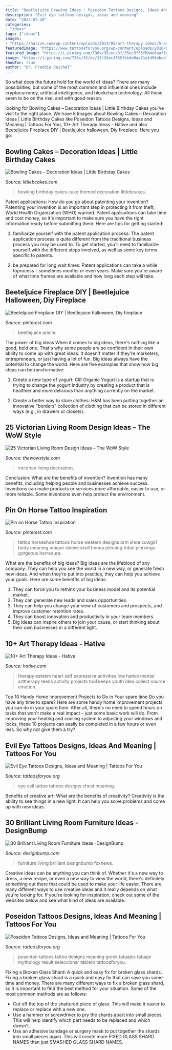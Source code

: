 ```yaml
---
title: "Beetlejuice Drawing Ideas : Poseidon Tattoos Designs, Ideas And Meaning"
description: "Evil eye tattoos designs, ideas and meaning"
date: "2023-07-20"
categories:
- "ideas"
tags: ["ideas"]
images:
- "https://hative.com/wp-content/uploads/2014/05/art-therapy-ideas/5-art-therapy-ideas.jpg"
featuredImage: "https://www.tattoosforyou.org/wp-content/uploads/2016/05/The-Evil-Eye-Tattoo.jpg"
featured_image: "https://i.pinimg.com/736x/35/ec/3f/35ec3f55fbb4e0aaf1e1496ebcb78beb.jpg"
image: "https://i.pinimg.com/736x/35/ec/3f/35ec3f55fbb4e0aaf1e1496ebcb78beb.jpg"
ShowToc: true
author: "Dr. Freddie Reichel"
---
```



So what does the future hold for the world of ideas? There are many possibilities, but some of the most common and influential ones include cryptocurrency, artificial intelligence, and blockchain technology. All these seem to be on the rise, and with good reason.

	

		
looking for Bowling Cakes – Decoration Ideas | Little Birthday Cakes you've visit to the right place. We have 8 Images about Bowling Cakes – Decoration Ideas | Little Birthday Cakes like Poseidon Tattoos Designs, Ideas and Meaning | Tattoos For You, 10+ Art Therapy Ideas - Hative and also Beeteljuice Fireplace DIY | Beetlejuice halloween, Diy fireplace. Here you go:
		
    
## Bowling Cakes – Decoration Ideas | Little Birthday Cakes

<img loading=lazy src="http://www.littlebcakes.com/wp-content/uploads/2014/01/Bowling-Birthday-Cakes.jpg" onerror="this.onerror=null;this.src='https://tse2.mm.bing.net/th?id=OIP.kiqHaxOeQgughU9ez7J8zgHaJ-&amp;pid=15.1';" alt="Bowling Cakes – Decoration Ideas | Little Birthday Cakes">

_Source: littlebcakes.com_

>bowling birthday cakes cake themed decoration littlebcakes. 

	

Patent applications: How do you go about patenting your invention?
Patenting your invention is an important step in protecting it from theft, World Health Organization (WHO) warned. Patent applications can take time and cost money, so it's important to make sure you have the right information ready before submitting them. Here are tips for getting started:
1. familiarize yourself with the patent application process: The patent application process is quite different from the traditional business process you may be used to. To get started, you'll need to familiarize yourself with the different steps involved, as well as some key terms specific to patents.



2. be prepared for long wait times: Patent applications can take a while toprocess - sometimes months or even years. Make sure you're aware of what time frames are available and how long each step will take.



    
## Beeteljuice Fireplace DIY | Beetlejuice Halloween, Diy Fireplace

<img loading=lazy src="https://i.pinimg.com/736x/4a/08/ad/4a08ad6fa11b6863a25146d36894fdb7.jpg" onerror="this.onerror=null;this.src='https://tse3.mm.bing.net/th?id=OIP.JMc45JUG4CQ6q9Txa-vHyAHaJ3&amp;pid=15.1';" alt="Beeteljuice Fireplace DIY | Beetlejuice halloween, Diy fireplace">

_Source: pinterest.com_

>beetlejuice arielle. 

	

The power of big ideas
When it comes to big ideas, there's nothing like a good, bold one. That's why some people are so confident in their own ability to come up with great ideas. It doesn't matter if they're marketers, entrepreneurs, or just having a lot of fun. Big ideas always have the potential to change the world. Here are five examples that show how big ideas can betransformative:
1. Create a new type of yogurt: Clif Organic Yogurt is a startup that is trying to change the yogurt industry by creating a product that is healthier and more delicious than anything currently on the market.

2. Create a better way to store clothes: H&M has been putting together an innovative "borders" collection of clothing that can be stored in different ways (e.g., in drawers or closets).

    
## 25 Victorian Living Room Design Ideas – The WoW Style

<img loading=lazy src="http://thewowstyle.com/wp-content/uploads/2016/07/Victorian-Living-Room-Design-Ideas.jpg" onerror="this.onerror=null;this.src='https://tse2.mm.bing.net/th?id=OIP.fvA6Iv5kVsfsS1WrH6Hx7QHaJ4&amp;pid=15.1';" alt="25 Victorian Living Room Design Ideas – The WoW Style">

_Source: thewowstyle.com_

>victorian living decoration. 

	

Conclusion: What are the benefits of invention?
Invention has many benefits, including helping people and businesses achieve success. Inventions can make products or services more affordable, easier to use, or more reliable. Some inventions even help protect the environment.

    
## Pin On Horse Tattoo Inspiration

<img loading=lazy src="https://i.pinimg.com/736x/35/ec/3f/35ec3f55fbb4e0aaf1e1496ebcb78beb.jpg" onerror="this.onerror=null;this.src='https://tse1.mm.bing.net/th?id=OIP.4pFRKCCNuEr2Fwp8DtgZgQAAAA&amp;pid=15.1';" alt="Pin on Horse Tattoo Inspiration">

_Source: pinterest.com_

>tattoo horseshoe tattoos horse western designs arm shoe cowgirl body meaning unique sleeve skull henna piercing tribal piercings gorgeous herradura. 

	

What are the benefits of big ideas?
Big ideas are the lifeblood of any company. They can help you see the world in a new way, or generate fresh new ideas. And when they’re put into practice, they can help you achieve your goals. Here are some benefits of big ideas: 
1. They can force you to rethink your business model and its potential market.
2. They can generate new leads and sales opportunities.
3. They can help you change your view of customers and prospects, and improve customer retention rates. 
4. They can boost innovation and productivity in your team members. 
5. Big ideas can inspire others to join your cause, or start thinking about their own businesses in a different light. 

    
## 10+ Art Therapy Ideas - Hative

<img loading=lazy src="https://hative.com/wp-content/uploads/2014/05/art-therapy-ideas/5-art-therapy-ideas.jpg" onerror="this.onerror=null;this.src='https://tse4.mm.bing.net/th?id=OIP.4zai1rYDoWpjCmQ3gWgbqAHaHa&amp;pid=15.1';" alt="10+ Art Therapy Ideas - Hative">

_Source: hative.com_

>therapy esteem heart self expressive activities low hative mental arttherapy teens activity projects tool keeps youth idea collect source emotion. 

	

Top 10 Handy Home Improvement Projects to Do in Your spare time
Do you have any time to spare? Here are some handy home improvement projects you can do in your spare time. After all, there's no need to spend hours on tasks that won't make a real impact – just some basic work will do. From improving your heating and cooling system to adjusting your windows and locks, these 10 projects can easily be completed in a few hours or even less. So why not give them a try?

    
## Evil Eye Tattoos Designs, Ideas And Meaning | Tattoos For You

<img loading=lazy src="https://www.tattoosforyou.org/wp-content/uploads/2016/05/The-Evil-Eye-Tattoo.jpg" onerror="this.onerror=null;this.src='https://tse3.mm.bing.net/th?id=OIP.I7JsCHN3MhNe8u7S8YhplgHaJ3&amp;pid=15.1';" alt="Evil Eye Tattoos Designs, Ideas and Meaning | Tattoos For You">

_Source: tattoosforyou.org_

>eye evil tattoo tattoos designs chest meaning. 

	

Benefits of creative art: What are the benefits of creativity?
Creativity is the ability to see things in a new light. It can help you solve problems and come up with new ideas.

    
## 30 Brilliant Living Room Furniture Ideas -DesignBump

<img loading=lazy src="https://designbump.com/wp-content/uploads/2015/08/Good-Interior-Design-and-Living-Room-Furniture-Design-Idea.jpg" onerror="this.onerror=null;this.src='https://tse4.mm.bing.net/th?id=OIP.kzupDcHm3fMyBUruLXj4pAHaDt&amp;pid=15.1';" alt="30 Brilliant Living Room Furniture Ideas -DesignBump">

_Source: designbump.com_

>furniture living brilliant designbump foxnews. 

	

Creative ideas can be anything you can think of. Whether it's a new way to dress, a new recipe, or even a new way to view the world, there's definitely something out there that could be used to make your life easier. There are many different ways to use creative ideas and it really depends on what you're looking for. If you're looking for inspiration, check out some of the websites below and see what kind of ideas are available.

    
## Poseidon Tattoos Designs, Ideas And Meaning | Tattoos For You

<img loading=lazy src="https://www.tattoosforyou.org/wp-content/uploads/2016/03/Poseidon-Tattoos.jpg" onerror="this.onerror=null;this.src='https://tse3.mm.bing.net/th?id=OIP.dPSW_GS0ZCIyRsuADgAuzwHaLH&amp;pid=15.1';" alt="Poseidon Tattoos Designs, Ideas and Meaning | Tattoos For You">

_Source: tattoosforyou.org_

>poseidon tattoos tattoo designs meaning greek tatuajes tatuaje mythology result seleccionar tablero tattoosforyou. 

	

Fixing a Broken Glass Shard: A quick and easy fix for broken glass shards.
Fixing a broken glass shard is a quick and easy fix that can save you some time and money. There are many different ways to fix a broken glass shard, so it is important to find the best method for your situation. Some of the most common methods are as follows:
- Cut off the top of the shattered piece of glass. This will make it easier to replace or replace with a new one.
- Use a hammer or screwdriver to pry the shards apart into small pieces. This will help identify which part needs to be replaced and which doesn’t.
- Use an adhesive bandage or surgery mask to put together the shards into small pieces again. This will create more FIXED GLASS SHARD NAMES than just SMASHED GLASS SHARD NAMES.

